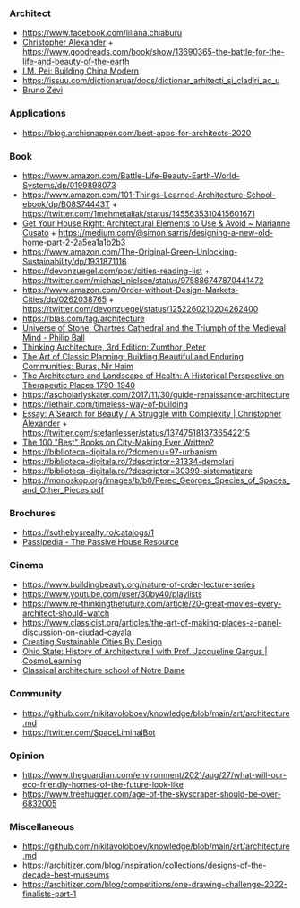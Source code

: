 ### Architect

- https://www.facebook.com/liliana.chiaburu
- [Christopher Alexander](http://www.patternlanguage.com/ca/ca.html) + https://www.goodreads.com/book/show/13690365-the-battle-for-the-life-and-beauty-of-the-earth
- [I.M. Pei: Building China Modern](https://www.brianfunck.com/i-m-pei)
- https://issuu.com/dictionaruar/docs/dictionar_arhitecti_si_cladiri_ac_u
- [Bruno Zevi](https://monoskop.org/Bruno_Zevi)

### Applications

- https://blog.archisnapper.com/best-apps-for-architects-2020

### Book

- https://www.amazon.com/Battle-Life-Beauty-Earth-World-Systems/dp/0199898073
- https://www.amazon.com/101-Things-Learned-Architecture-School-ebook/dp/B08S74443T + https://twitter.com/1mehmetaliak/status/1455635310415601671
- [Get Your House Right: Architectural Elements to Use & Avoid ~ Marianne Cusato](https://www.amazon.com/Get-Your-House-Right-Architectural/dp/1402791038) + https://medium.com/@simon.sarris/designing-a-new-old-home-part-2-2a5ea1a1b2b3
- https://www.amazon.com/The-Original-Green-Unlocking-Sustainability/dp/1931871116
- https://devonzuegel.com/post/cities-reading-list + https://twitter.com/michael_nielsen/status/975886747870441472
- https://www.amazon.com/Order-without-Design-Markets-Cities/dp/0262038765 + https://twitter.com/devonzuegel/status/1252260210204262400
- https://blas.com/tag/architecture
- [Universe of Stone: Chartres Cathedral and the Triumph of the Medieval Mind - Philip Ball](https://www.amazon.co.uk/Universe-Stone-Chartres-Cathedral-Medieval/dp/0099499444)
- [Thinking Architecture, 3rd Edition: Zumthor, Peter](https://www.amazon.com/gp/product/3034605854)
- [The Art of Classic Planning: Building Beautiful and Enduring Communities: Buras, Nir Haim](https://www.amazon.com/Art-Classic-Planning-Beautiful-Communities/dp/0674919246)
- [The Architecture and Landscape of Health: A Historical Perspective on Therapeutic Places 1790-1940](https://www.amazon.com/Architecture-Landscape-Health-Perspective-Architectural/dp/113862537X)
- https://ascholarlyskater.com/2017/11/30/guide-renaissance-architecture
- https://lethain.com/timeless-way-of-building
- [Essay: A Search for Beauty / A Struggle with Complexity | Christopher Alexander](https://dreamsongs.com/Files/urbansci-526122-nice-appendix.pdf) + https://twitter.com/stefanlesser/status/1374751813736542215
- [The 100 "Best" Books on City-Making Ever Written?](https://www.planetizen.com/node/66462)
- https://biblioteca-digitala.ro/?domeniu=97-urbanism
- https://biblioteca-digitala.ro/?descriptor=31334-demolari
- https://biblioteca-digitala.ro/?descriptor=30399-sistematizare
- https://monoskop.org/images/b/b0/Perec_Georges_Species_of_Spaces_and_Other_Pieces.pdf

### Brochures

- https://sothebysrealty.ro/catalogs/1
- [Passipedia - The Passive House Resource](https://passipedia.org/start)

### Cinema

- https://www.buildingbeauty.org/nature-of-order-lecture-series
- https://www.youtube.com/user/30by40/playlists
- https://www.re-thinkingthefuture.com/article/20-great-movies-every-architect-should-watch
- https://www.classicist.org/articles/the-art-of-making-places-a-panel-discussion-on-ciudad-cayala
- [Creating Sustainable Cities By Design](https://www.asianscientist.com/2021/05/features/asias-changemakers-jason-pomeroy-singapore)
- [Ohio State: History of Architecture I with Prof. Jacqueline Gargus | CosmoLearning](https://www.youtube.com/playlist?list=PLaLOVNqqD-2HUsGTv_GQ3opJoPPjdM9S6)
- [Classical architecture school of Notre Dame](https://www.youtube.com/channel/UCj09bn2SMCjtmOv_xgkbchQ/playlists)

### Community

- https://github.com/nikitavoloboev/knowledge/blob/main/art/architecture.md
- https://twitter.com/SpaceLiminalBot


### Opinion

- https://www.theguardian.com/environment/2021/aug/27/what-will-our-eco-friendly-homes-of-the-future-look-like
- https://www.treehugger.com/age-of-the-skyscraper-should-be-over-6832005

### Miscellaneous

- https://github.com/nikitavoloboev/knowledge/blob/main/art/architecture.md
- https://architizer.com/blog/inspiration/collections/designs-of-the-decade-best-museums
- https://architizer.com/blog/competitions/one-drawing-challenge-2022-finalists-part-1
